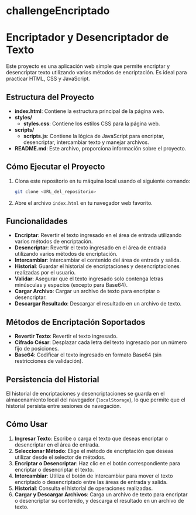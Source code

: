 # challengeEncriptado
# Encriptador y Desencriptador de Texto

Este proyecto es una aplicación web simple que permite encriptar y desencriptar texto utilizando varios métodos de encriptación. Es ideal para practicar HTML, CSS y JavaScript.

## Estructura del Proyecto

- **index.html**: Contiene la estructura principal de la página web.
- **styles/**
  - **styles.css**: Contiene los estilos CSS para la página web.
- **scripts/**
  - **scripts.js**: Contiene la lógica de JavaScript para encriptar, desencriptar, intercambiar texto y manejar archivos.
- **README.md**: Este archivo, proporciona información sobre el proyecto.

## Cómo Ejecutar el Proyecto

1. Clona este repositorio en tu máquina local usando el siguiente comando:
    ```bash
    git clone <URL_del_repositorio>
    ```
2. Abre el archivo `index.html` en tu navegador web favorito.

## Funcionalidades

- **Encriptar**: Revertir el texto ingresado en el área de entrada utilizando varios métodos de encriptación.
- **Desencriptar**: Revertir el texto ingresado en el área de entrada utilizando varios métodos de encriptación.
- **Intercambiar**: Intercambiar el contenido del área de entrada y salida.
- **Historial**: Guardar el historial de encriptaciones y desencriptaciones realizadas por el usuario.
- **Validar**: Asegurar que el texto ingresado solo contenga letras minúsculas y espacios (excepto para Base64).
- **Cargar Archivo**: Cargar un archivo de texto para encriptar o desencriptar.
- **Descargar Resultado**: Descargar el resultado en un archivo de texto.

## Métodos de Encriptación Soportados

- **Revertir Texto**: Revertir el texto ingresado.
- **Cifrado César**: Desplazar cada letra del texto ingresado por un número fijo de posiciones.
- **Base64**: Codificar el texto ingresado en formato Base64 (sin restricciones de validación).

## Persistencia del Historial

El historial de encriptaciones y desencriptaciones se guarda en el almacenamiento local del navegador (`localStorage`), lo que permite que el historial persista entre sesiones de navegación.

## Cómo Usar

1. **Ingresar Texto**: Escribe o carga el texto que deseas encriptar o desencriptar en el área de entrada.
2. **Seleccionar Método**: Elige el método de encriptación que deseas utilizar desde el selector de métodos.
3. **Encriptar o Desencriptar**: Haz clic en el botón correspondiente para encriptar o desencriptar el texto.
4. **Intercambiar**: Utiliza el botón de intercambiar para mover el texto encriptado o desencriptado entre las áreas de entrada y salida.
5. **Historial**: Consulta el historial de operaciones realizadas.
6. **Cargar y Descargar Archivos**: Carga un archivo de texto para encriptar o desencriptar su contenido, y descarga el resultado en un archivo de texto.

